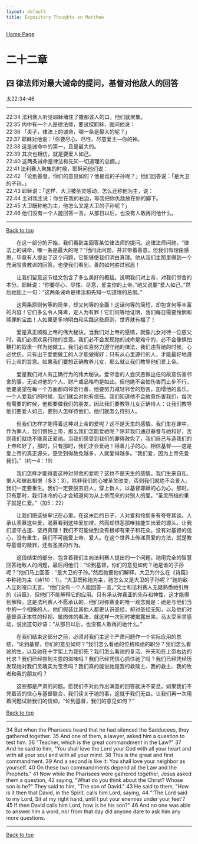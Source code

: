 ```yaml
---
layout: default
title: Expository Thoughts on Matthew
---
```

[ Home Page ]({{site.baseurl}}/index) <br>

<a name="0"></a>
# 二十二章 

## 四 律法师对最大诫命的提问，基督对他敌人的回答

太22:34-46

***

22:34 法利赛人听见耶稣堵住了撒都该人的口，他们就聚集。<br>
22:35 内中有一个人是律法师，要试探耶稣，就问他说：<br>
22:36 「夫子，律法上的诫命，哪一条是最大的呢？」<br>
22:37 耶稣对他说：「你要尽心、尽性、尽意爱主—你的神。<br>
22:38 这是诫命中的第一，且是最大的。<br>
22:39 其次也相仿，就是要爱人如己。<br>
22:40 这两条诫命是律法和先知一切道理的总纲。」<br>
22:41 法利赛人聚集的时候，耶稣问他们说：<br>
22:42 「论到基督，你们的意见如何？他是谁的子孙呢？」他们回答说：「是大卫的子孙。」<br>
22:43 耶稣说：「这样，大卫被圣灵感动，怎么还称他为主，说：<br>
22:44 主对我主说：你坐在我的右边，等我把你仇敌放在你的脚下。<br>
22:45 大卫既称他为主，他怎么又是大卫的子孙呢？」<br>
22:46 他们没有一个人能回答一言。从那日以后，也没有人敢再问他什么。<br>

***

[Back to top](#0)

&emsp;&emsp;在这一部分的开始，我们看到主回答某位律法师的提问。这律法师问祂，“律法上的诫命，哪一条是最大的呢？”他问此问题，并非带着善意。但我们有理由感恩，毕竟有人提出了这个问题，它能够使我们明白真理。他从我们主那里得到一个充满宝贵教训的回答。也使我们看到，善的如何胜过邪恶！

&emsp;&emsp;让我们留意这节经文包含了多么美好的概括。说明我们对上帝，对我们邻舍的本分。耶稣说：“你要尽心、尽性、尽意，爱主你的上帝。”祂又说要“爱人如己。”然后祂加上一句：“这两条诫命是律法和先知一切道理的总纲。”

&emsp;&emsp;这两条原则何等的简单，却又何等的全面！这话何等的简短，却包含何等丰富的内容！它们多么令人降卑，定人为有罪！它们何等地证明，我们每日需要怜悯和赎罪的宝血！人如果更多地明白和实践这些原则，世界就有福了！

&emsp;&emsp;爱是真正顺服上帝的伟大秘诀。当我们对上帝的感情，就像儿女对待一位慈父时，我们必须欢喜行祂的旨意。我们必不会发现祂的诫命是难守的，必不会像惧怕鞭打的奴隶一样为祂做工。我们必欢喜努力遵守祂的律法，我们违背祂的时候，心必忧伤。只有出于爱而做工的人才能做得好；只有从心里遵行的人，才能最好地遵行上帝的旨意。如果我们要想正确教养儿女，那么就让我们教导他们爱上帝。

&emsp;&emsp;爱是我们对人有正确行为的伟大秘诀。爱邻舍的人会厌恶做出任何故意伤害邻舍的事，无论对他的个人、财产或品格均是如此。但他绝不会怕伤害而止步不行，他要渴望在每一个方面都向邻舍行善，他要努力减轻邻舍的愁苦，加增他的喜乐。一个人爱我们的时候，我们就会对他有信任。我们知道他不会故意伤害我们，每次有需要的时候，他都要做我们的朋友。因此我们要教导儿女正确待人：让我们教导他们要爱人如己，要别人怎样待他们，他们就怎么待别人。

&emsp;&emsp;但我们怎样才能得着这种对上帝的爱呢？这不是天生的感情。我们生在罪中，作为罪人，我们惧怕上帝，那么我们怎能爱祂呢？除非我们通过基督与祂和好，否则我们就绝不能真正爱祂。当我们感受到我们的罪得赦免了，我们自己与造我们的上帝和好了，那时，只有那时，我们才会爱祂！得着儿子的心。相信基督——这是爱上帝的真正源头。感受到得赦免越多，人就爱得越多。“我们爱，因为上帝先爱我们。”（约一4：19）

&emsp;&emsp;我们怎样才能得着这种对邻舍的爱呢？这也不是天生的感情。我们生来自私、恨人和彼此相恨（多3：3）。除非我们的心被圣灵改变，否则我们就绝不会爱人。我们一定要重生。我们一定要脱去旧人，穿上新人，以基督耶稣的心为心。那时，只有那时，我们冰冷的心才会知道何为从上帝而来的对别人的爱。“圣灵所结的果子就是仁爱。”（加5：22）

&emsp;&emsp;让我们把这些牢记在心里。在这末后的日子，人对爱和怜悯多有夸夸其谈。人承认羡慕这些爱，渴慕看到这些爱加增，然而却恨恶那唯独能生出爱的源头。让我们坚守古道、坚持真理！我们不可能做到没有根却有果子和花朵。没有对基督的信心，没有重生，我们不可能爱上帝、爱人。在这个世界上传递真爱的方法，就是教导基督的赎罪，还有圣灵的作为。

&emsp;&emsp;这段结束的部分，包含着我们主向法利赛人提出的一个问题。祂用完全的智慧回答祂敌人的问题，最后问他们：“论到基督，你们的意见如何？祂是谁的子孙呢？”他们马上回答：“是大卫的子孙。”然后祂要他们解释，大卫为什么在《诗篇》中称祂为主（诗110：1）。“大卫既称祂为主，祂怎么又是大卫的子孙呢？”祂的敌人立刻哑口无言。“他们没有一个人能回答一言。”文士和法利赛人无疑熟悉祂引用的《诗篇》，但他们不能解释它的应用。只有承认弥赛亚的先存和神性，这才能得到解释。这是法利赛人不愿承认的。他们对弥赛亚的唯一观念就是：祂是与他们当中的一个相像的人。他们假装比其他人都更认识圣经，却对圣经无知，以及他们对基督真正本性的轻视、属肉体的看法，就这样一次同时被揭露出来。马太受圣灵感动，说出这句妙语：“从那日以后，也没有人敢再问祂什么。”

&emsp;&emsp;在我们结束这部分之前，必须对我们主这个严肃问题作一个实际应用的总结，“论到基督，你们的意见如何？”我们怎么看祂的位格和祂的职分？我们怎么看祂的生，以及祂在十字架上为我们死？我们怎么看祂的复活、升天和在上帝右边的代求？我们已经尝到主恩的滋味吗？我们已经凭信心抓住祂了吗？我们已经凭经历发现祂对我们灵魂实为宝贵吗？我们真的能说祂是我的救赎主、我的救主、我的牧者和我的朋友吗？

&emsp;&emsp;这些都是严肃的问题。愿我们不对此作出满意的回答就决不安息。如果我们不凭着活的信心与基督联合，我们读关于祂的事，这就于我们无益。让我们再一次用着问题试验我们的信仰，“论到基督，我们的意见如何？”

[Back to top](#0)

***

34 But when the Pharisees heard that he had silenced the Sadducees, they gathered together. 35 And one of them, a lawyer, asked him a question to test him. 36 "Teacher, which is the great commandment in the Law?" 37 And he said to him, "You shall love the Lord your God with all your heart and with all your soul and with all your mind. 38 This is the great and first commandment. 39 And a second is like it: You shall love your neighbor as yourself. 40 On these two commandments depend all the Law and the Prophets." 41 Now while the Pharisees were gathered together, Jesus asked them a question, 42 saying, "What do you think about the Christ? Whose son is he?" They said to him, "The son of David." 43 He said to them, "How is it then that David, in the Spirit, calls him Lord, saying, 44 "'The Lord said to my Lord, Sit at my right hand, until I put your enemies under your feet'? 45 If then David calls him Lord, how is he his son?" 46 And no one was able to answer him a word, nor from that day did anyone dare to ask him any more questions.

***

[Back to top](#0)

